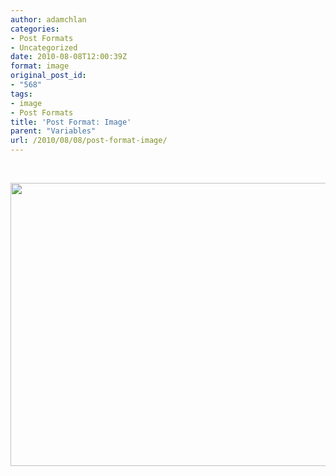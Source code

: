 ```yaml
---
author: adamchlan
categories:
- Post Formats
- Uncategorized
date: 2010-08-08T12:00:39Z
format: image
original_post_id:
- "568"
tags:
- image
- Post Formats
title: 'Post Format: Image'
parent: "Variables"
url: /2010/08/08/post-format-image/
---
```


<dl id="attachment_612" class="wp-caption aligncenter" style="width:650px;">
  <dt class="wp-caption-dt">
  </dt>
</dl>

&nbsp;

[<img class="alignnone wp-image-755 size-large" src="http://forhugo.dev/wp-content/uploads/2011/07/100_5540.jpg?w=604" alt="" width="604" height="453" srcset="http://forhugo.dev/wp-content/uploads/2011/07/100_5540.jpg 1600w, http://forhugo.dev/wp-content/uploads/2011/07/100_5540-300x225.jpg 300w, http://forhugo.dev/wp-content/uploads/2011/07/100_5540-768x576.jpg 768w, http://forhugo.dev/wp-content/uploads/2011/07/100_5540-1024x768.jpg 1024w" sizes="(max-width: 604px) 100vw, 604px" />][1]

 [1]: http://forhugo.dev/wp-content/uploads/2011/07/100_5540.jpg